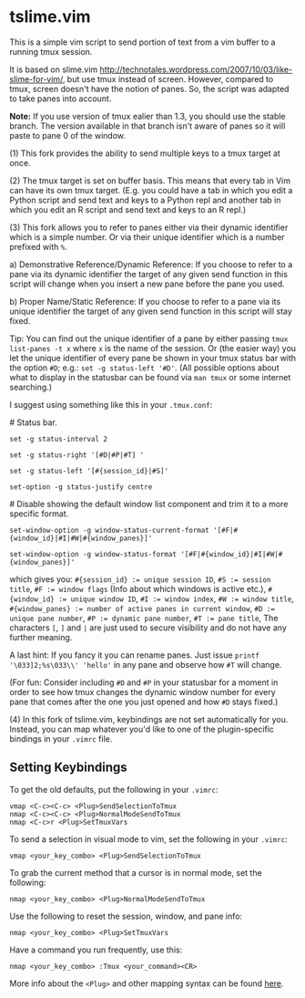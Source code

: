 tslime.vim
==========

This is a simple vim script to send portion of text from a vim buffer to a
running tmux session.

It is based on slime.vim http://technotales.wordpress.com/2007/10/03/like-slime-for-vim/,
but use tmux instead of screen. However, compared to tmux, screen doesn't
have the notion of panes. So, the script was adapted to take panes into
account.

**Note:** If you use version of tmux ealier than 1.3, you should use the stable
branch. The version available in that branch isn't aware of panes so it
will paste to pane 0 of the window.


(1) This fork provides the ability to send multiple keys to a tmux target
at once.

(2) The tmux target is set on buffer basis. This means that every tab in
Vim can have its own tmux target. (E.g. you could have a tab in which you
edit a Python script and send text and keys to a Python repl and another
tab in which you edit an R script and send text and keys to an R repl.)

(3) This fork allows you to refer to panes either via their dynamic
identifier which is a simple number. Or via their unique identifier which
is a number prefixed with `%`.

a) Demonstrative Reference/Dynamic Reference: If you choose to refer to a
pane via its dynamic identifier the target of any given send function in
this script will change when you insert a new pane before the pane you
used.

b) Proper Name/Static Reference: If you choose to refer to a pane via its
unique identifier the target of any given send function in this script
will stay fixed.

Tip: You can find out the unique identifier of a pane by either passing
`tmux list-panes -t x` where `x` is the name of the session. Or (the
easier way) you let the unique identifier of every pane be shown in your
tmux status bar with the option `#D`; e.g.: `set -g status-left '#D'`.
(All possible options about what to display in the statusbar can be found
via `man tmux` or some internet searching.)

I suggest using something like this in your `.tmux.conf`:

\# Status bar.

`set -g status-interval 2`

`set -g status-right '[#D|#P|#T] '`

`set -g status-left '[#{session_id}|#S]'`

`set-option -g status-justify centre`

\# Disable showing the default window list component and trim it to a more
specific format.

`set-window-option -g window-status-current-format '[#F|#{window_id}|#I|#W|#{window_panes}]'`

`set-window-option -g window-status-format '[#F|#{window_id}|#I|#W|#{window_panes}]'`

which gives you: `#{session_id} := unique session ID`, `#S := session
title`, `#F := window flags` (Info about which windows is active etc.),
`#{window_id} := unique window ID`, `#I := window index`, `#W := window
title`, `#{window_panes} := number of active panes in current window`, `#D
:= unique pane number`, `#P := dynamic pane number`, `#T := pane title`,
The characters `[`, `]` and `|` are just used to secure visibility and do
not have any further meaning.

A last hint: If you fancy it you can rename panes. Just issue `printf
'\033]2;%s\033\\' 'hello'` in any pane and observe how `#T` will change.

(For fun: Consider including `#D` and `#P` in your statusbar for a moment
in order to see how tmux changes the dynamic window number for every pane
that comes after the one you just opened and how `#D` stays fixed.)

(4) In this fork of tslime.vim, keybindings are not set automatically
for you. Instead, you can map whatever you'd like to one of the
plugin-specific bindings in your `.vimrc` file.


Setting Keybindings
-------------------

To get the old defaults, put the following in your `.vimrc`:

``` vim
vmap <C-c><C-c> <Plug>SendSelectionToTmux
nmap <C-c><C-c> <Plug>NormalModeSendToTmux
nmap <C-c>r <Plug>SetTmuxVars
```

To send a selection in visual mode to vim, set the following in your `.vimrc`:

``` vim
vmap <your_key_combo> <Plug>SendSelectionToTmux
```

To grab the current method that a cursor is in normal mode, set the following:

``` vim
nmap <your_key_combo> <Plug>NormalModeSendToTmux
```

Use the following to reset the session, window, and pane info:

``` vim
nmap <your_key_combo> <Plug>SetTmuxVars
```

Have a command you run frequently, use this:

``` vim
nmap <your_key_combo> :Tmux <your_command><CR>
```

More info about the `<Plug>` and other mapping syntax can be found
[here](http://vim.wikia.com/wiki/Mapping_keys_in_Vim_-_Tutorial_(Part_3) ).
